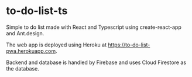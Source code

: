 # to-do-list-ts
Simple to do list made with React and Typescript using create-react-app and Ant.design.

The web app is deployed using Heroku at https://to-do-list-pwa.herokuapp.com.

Backend and database is handled by Firebase and uses Cloud Firestore as the database.

